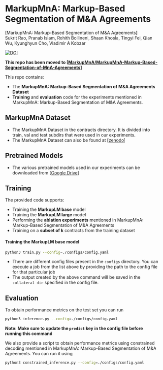 # MarkupMnA: Markup-Based Segmentation of M&A Agreements

[MarkupMnA: Markup-Based Segmentation of M&A Agreements]\
Sukrit Rao, Pranab Islam, Rohith Bollineni, Shaan Khosla, Tingyi Fei, Qian Wu, Kyunghyun Cho, Vladimir A Kobzar

[![DOI](https://zenodo.org/badge/DOI/10.5281/zenodo.8034852.svg)](https://doi.org/10.5281/zenodo.8034852)

**This repo has been moved to [[MarkupMnA/MarkupMnA-Markup-Based-Segmentation-of-MnA-Agreements](https://github.com/MarkupMnA/MarkupMnA-Markup-Based-Segmentation-of-MnA-Agreements)]**


This repo contains:
- The **MarkupMnA: Markup-Based Segmentation of M&A Agreements Dataset**
- **Training** and **evaluation** code for the experiments mentioned in MarkupMnA: Markup-Based Segmentation of M&A Agreements.

## MarkupMnA Dataset
- The MarkupMnA Dataset in the contracts directory. It is divided into train, val and test 
subdirs that were used in our experiments. 
- The MarkupMnA Dataset can also be found at [[zenodo](https://doi.org/10.5281/zenodo.8034853)]

## Pretrained Models
- The various pretrained models used in our experiments can be downloaded from 
    [[Google Drive](https://drive.google.com/drive/folders/1SGeSA9OLBYcpl_l0SFIjaP445KfEzcp-?usp=sharing)]

## Training

The provided code supports:
- Training the **MarkupLM base** model
- Training the **MarkupLM large** model
- Performing the **ablation experiments** mentioned in MarkupMnA: Markup-Based Segmentation of M&A Agreements
- Training on a **subset of k** contracts from the training dataset

#### Training the MarkupLM base model
```bash
python3 train.py --config=./configs/config.yaml
```

- There are different config files present in the `configs` directory. You can 
execute a job from the list above by providing the path to the config file for that 
particular job
- The output created by the above command will be saved in the `collateral dir` 
    specified in the config file. 
 

## Evaluation
To obtain performance metrics on the test set you can run 
```bash
python3 inference.py --config=./configs/config.yaml
```

**Note: Make sure to update the `predict` key in the config file before running 
this command**

We also provide a script to obtain performance metrics using
constrained decoding mentioned in MarkupMnA: Markup-Based Segmentation of M&A Agreements. You can run it using 
```bash
python3 constrained_inference.py --config=./configs/config.yaml
```
